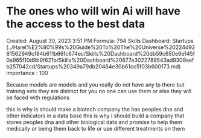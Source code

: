 # The ones who will win Ai will have the access to the best data

Created: August 30, 2023 3:51 PM
Formula: 794
Skills Dashboard: Startups (../Harel%E2%80%99s%20Guide%20To%20The%20Universe%20224d9261562949cf84b611b66fc674ec/Skills%20Dashboard%20db59c650e9e145f0a965f10d9b9f621b/Skills%20Dashboard%20677e3022788543ad9309aefb257042cd/Startups%20349a79db20464e30b61cc5f03b600173.md)
importance : 100

Because models are models and you really do not have any Ip there but training sets they are distinct for you no one can use them or else they will be faced with regulations 

this is why is should make a biotech company the has peoples dna and other indicators in a data base this is why i should build a company that stores peoples dna and other biological data and promise to help them medically or being them back to life or use different treatments on them
